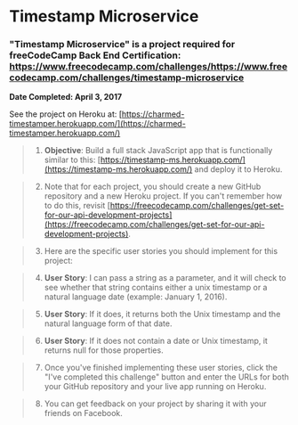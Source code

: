 # **Timestamp Microservice**
### "Timestamp Microservice" is a project required for freeCodeCamp Back End Certification: https://www.freecodecamp.com/challenges/https://www.freecodecamp.com/challenges/timestamp-microservice

**Date Completed: April 3, 2017**

See the project on Heroku at: [https://charmed-timestamper.herokuapp.com/](https://charmed-timestamper.herokuapp.com/)

>1. **Objective**: Build a full stack JavaScript app that is functionally similar to this: [https://timestamp-ms.herokuapp.com/](https://timestamp-ms.herokuapp.com/) and deploy it to Heroku.

>2. Note that for each project, you should create a new GitHub repository and a new Heroku project. If you can't remember how to do this, revisit [https://freecodecamp.com/challenges/get-set-for-our-api-development-projects](https://freecodecamp.com/challenges/get-set-for-our-api-development-projects).

>3. Here are the specific user stories you should implement for this project:

>4. **User Story**: I can pass a string as a parameter, and it will check to see whether that string contains either a unix timestamp or a natural language date (example: January 1, 2016).

>5. **User Story**: If it does, it returns both the Unix timestamp and the natural language form of that date.

>6. **User Story**: If it does not contain a date or Unix timestamp, it returns null for those properties.

>7. Once you've finished implementing these user stories, click the "I've completed this challenge" button and enter the URLs for both your GitHub repository and your live app running on Heroku.

>8. You can get feedback on your project by sharing it with your friends on Facebook.
